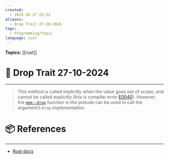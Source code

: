 ```yaml
---
created:
  - 2024-10-27 23:31
aliases:
  - Drop Trait 27-10-2024
tags:
  - Programming/topic
language: rust
---
```


**Topics:** [[rust]]

# 📃 Drop Trait 27-10-2024

---
> This method is called implicitly when the value goes out of scope, and cannot be called explicitly (this is compiler error [E0040](https://doc.rust-lang.org/error_codes/E0040.html)). However, the [`mem::drop`](https://doc.rust-lang.org/std/mem/fn.drop.html "fn std::mem::drop") function in the prelude can be used to call the argument’s `Drop` implementation.

# 📦 References

---

- [Rust docs](https://doc.rust-lang.org/std/ops/trait.Drop.html#tymethod.drop)
